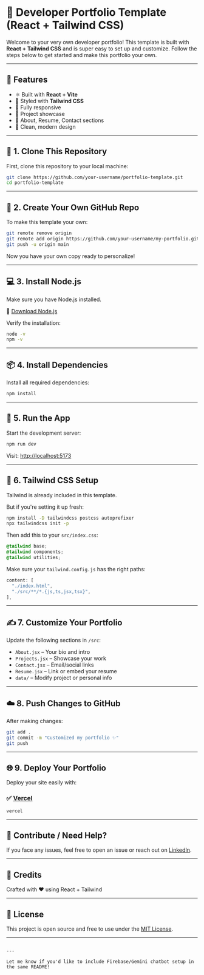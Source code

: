 
# 🚀 Developer Portfolio Template (React + Tailwind CSS)

Welcome to your very own developer portfolio! This template is built with **React + Tailwind CSS** and is super easy to set up and customize. Follow the steps below to get started and make this portfolio your own.

---

## 🧩 Features

- ⚛️ Built with **React + Vite**
- 🎨 Styled with **Tailwind CSS**
- 📱 Fully responsive
- 💼 Project showcase
- 📄 About, Resume, Contact sections
- 🌙 Clean, modern design

---

## 🔁 1. Clone This Repository

First, clone this repository to your local machine:

```bash
git clone https://github.com/your-username/portfolio-template.git
cd portfolio-template
````

---

## 📁 2. Create Your Own GitHub Repo

To make this template your own:

```bash
git remote remove origin
git remote add origin https://github.com/your-username/my-portfolio.git
git push -u origin main
```

Now you have your own copy ready to personalize!

---

## 💻 3. Install Node.js

Make sure you have Node.js installed.

🔗 [Download Node.js](https://nodejs.org)

Verify the installation:

```bash
node -v
npm -v
```

---

## 📦 4. Install Dependencies

Install all required dependencies:

```bash
npm install
```

---

## 🚀 5. Run the App

Start the development server:

```bash
npm run dev
```

Visit: [http://localhost:5173](http://localhost:5173)

---

## 🎨 6. Tailwind CSS Setup

Tailwind is already included in this template.

But if you're setting it up fresh:

```bash
npm install -D tailwindcss postcss autoprefixer
npx tailwindcss init -p
```

Then add this to your `src/index.css`:

```css
@tailwind base;
@tailwind components;
@tailwind utilities;
```

Make sure your `tailwind.config.js` has the right paths:

```js
content: [
  "./index.html",
  "./src/**/*.{js,ts,jsx,tsx}",
],
```

---

## ✍️ 7. Customize Your Portfolio

Update the following sections in `/src`:

* `About.jsx` – Your bio and intro
* `Projects.jsx` – Showcase your work
* `Contact.jsx` – Email/social links
* `Resume.jsx` – Link or embed your resume
* `data/` – Modify project or personal info

---

## ☁️ 8. Push Changes to GitHub

After making changes:

```bash
git add .
git commit -m "Customized my portfolio ✨"
git push
```

---

## 🌐 9. Deploy Your Portfolio

Deploy your site easily with:

### ✅ [Vercel](https://vercel.com/)

```bash
vercel
```

---

## 🙌 Contribute / Need Help?

If you face any issues, feel free to open an issue or reach out on [LinkedIn](https://www.linkedin.com/in/shikharsingh0712/).

---

## 🧠 Credits

Crafted with ❤️ using React + Tailwind

---

## 📄 License

This project is open source and free to use under the [MIT License](LICENSE).

---

```

---

Let me know if you'd like to include Firebase/Gemini chatbot setup in the same README!
```
